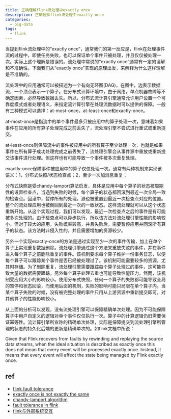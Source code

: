 ```yaml
---
title: 正确理解flink流处理中exactly once
description: 正确理解flink流处理中exactly once
categories:
  - big-data
tags:
  - flink
---
```


当提到flink流处理中的“exactly once”，通常我们的第一反应是，flink在处理事件流的过程中，即使任务失败，也可以保证单个事件只被处理，并且仅仅被处理一次。实际上这个理解是错误的。流处理中常说的“exactly once”通常有一定的误解和不准确性。下面我们从“exactly once”实现的原理出发，来解释为什么这样理解是不准确的。

流处理中的应用通常可以被描述为一个有向无环图(DAG)，在图中，边表示数据流，一个顶点表示一个算子。在分布式计算环境中，由于网络，单点机器故障等不确定因素，必然导致数据丢失。所以，分布式流计算引擎通常允许用户设置一个可靠度模式或者处理语义，来指定流计算引擎在处理流数据时可以提供的保障。一般有三种模式可以选择：at-most-once，at-least-once和exactly-once。

at-most-once是指流中的单个事件最多只被应用中的算子处理一次，意味着如果事件在应用的所有算子处理完成之前丢失了，流处理引擎不尝试进行重试或重新提交。

at-least-once则保障流中的事件被应用中的所有算子至少处理一次，也就是如果事件在所有算子成功处理完成之前丢失了，流处理引擎会从事件源中重放或重新提交该事件进行处理。但这样也有可能导致一个事件被多次重复处理。

exactly-once保障事件被应用中的算子仅仅处理一次。通常有两种机制来实现该语义：1，分布式快照/状态检查点；2，至少一次加消息重复；

分布式快照是受chandy-lamport算法启发，具体是应用中每个算子的状态被周期性的设置检查点，当遇到失败的时候，每个算子的状态都回滚到最近一次全局一致的检查点。回滚中，暂停所有的处理。源也被重置到最近一次检查点对应的位置。整个的流处理应用也被倒回到最近一次的一致状态。这样流处理就可以从这个状态重新开始。从这个实现过程，我们可以发现，最近一次检查点之后的事件是有可能被多次处理的。由于检查点可以异步执行，所以该方法对流处理引擎性能的影响较小，但对于较大的应用，失败概率较高，并且失败后，需要暂停应用并回滚所有算子的状态。该方法时非侵入性的，并且需要增加的资源较少。

另外一个实现exactly-once的方法是通过实现至少一次的事件传输，加上在单个算子上实现重复数据删除。流处理引擎通过这个方法来重放失败的事件，并在事件进入每个算子之前删除重复的事件。该机制要求每个算子维护一份事务日志，以便每个算子可以跟踪某个事件是否已经被处理过了。该机制可能需要较多的资源，尤其时存储。为了删除重复，流处理引擎需要跟踪每个算子处理过的事件，这可能导致大量的数据需要跟踪，另外每个算子处理去重也可能导致性能压力。然而，该机制受应用大小的影响较小。使用分布式快照，任何一个算子的失败都可能导致全局的暂停和状态回滚，而使用后面的机制，失败的影响可能只局限在单个算子内。当某个算子失败的时候，没有被完整处理的事件只用从上游资源中重新提交即可，对其他算子的性能影响较小。

从上面的分析可以发现，没有流处理引擎可以保障精确单次处理。因为不可能保障算子中用户自定义的逻辑对单个事件仅仅执行一次。算子中的计算逻辑仍旧需要保证幂等性。流计算引擎所宣称的精确单次处理，实际是保障提交到流处理引擎所管理的状态的持久化后端的更新是精确单次的。如flink文档中所说：

Given that Flink recovers from faults by rewinding and replaying the source data streams, when the ideal situation is described as exactly once this does not mean that every event will be processed exactly once. Instead, it means that every event will affect the state being managed by Flink exactly once.

## ref

- [flink fault tolerance](https://ci.apache.org/projects/flink/flink-docs-release-1.12/learn-flink/fault_tolerance.html)
- [exactly once is not exactly the same](https://www.splunk.com/en_us/blog/it/exactly-once-is-not-exactly-the-same.html)
- [chandy-lamport algorithm](https://en.wikipedia.org/wiki/Chandy-Lamport_algorithm)
- [fault tolerance in flink](https://developer.aliyun.com/article/782826?spm=5176.12901015.0.i12901015.48df525cdpeS0Y)
- [flink与外部系统交互](https://mp.weixin.qq.com/s/7EuWV-4s69CiE0rRJb2Raw)
